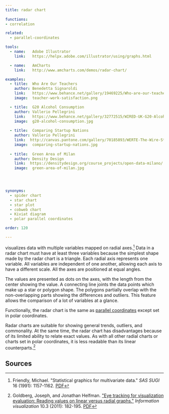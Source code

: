 ```yaml
---
title: radar chart
  
functions:
- correlation

related:
  - parallel-coordinates

tools:
  - name:   Adobe Illustrator
    link:   https://helpx.adobe.com/illustrator/using/graphs.html

  - name:   AmCharts
    link:   http://www.amcharts.com/demos/radar-chart/

examples:
  - title:  Who Are Our Teachers
    author: Benedetta Signaroldi
    link:   https://www.behance.net/gallery/19469225/Who-are-our-teachers-La-Lettura
    image:  teacher-work-satisfaction.png

  - title:  G20 Alcohol Consumption
    author: Vallerio Pellegrini
    link:   https://www.behance.net/gallery/32772515/WIRED-UK-G20-Alcohol-Consumption-2015-2025
    image:  g20-alcohol-consumption.jpg
 
  - title:  Comparing Startup Nations
    author: Vallerio Pellegrini
    link:  http://canvas.pantone.com/gallery/70185893/WERTE-The-Wire-Start-up-Nations
    image:  comparing-startup-nations.jpg
  
  - title:  Green Area of Milan
    author: Density Design
    link:  https://densitydesign.org/course_projects/open-data-milano/
    image:  green-area-of-milan.jpg


  

synonyms:
  - spider chart
  - star chart
  - star plot
  - cobweb chart
  - Kiviat diagram
  - polar parallel coordinates

order: 120

---
```


visualizes data with multiple variables mapped on radial axes.[^friendly]
Data in a radar chart must have at least three variables because the simplest shape made by the radar chart is a triangle. Each radial axis represents one variable. All variables are independent of one another, allowing each axis to have a different scale. All the axes are positioned at equal angles.

<!--more-->
The values are presented as dots on the axes, with the length from the center showing the value. A connecting line joints the data points which make up a star or polygon shape. The polygons partially overlap with the non-overlapping parts showing the differences and outliers. This feature allows the comparison of a lot of variables at a glance. 

Functionally, the radar chart is the same as [parallel coordinates](/parallel-coordinates) except set in polar coordinates.

Radar charts are suitable for showing general trends, outliers, and commonality. At the same time, the radar chart has disadvantages because of its limited ability to relate exact values.  As with all other radial charts or charts set in polar coordinates, it is less readable than its linear counterparts.[^goldberg]

## Sources
[^friendly]: Friendly, Michael. "Statistical graphics for multivariate data." *SAS SUGI* 16 (1991): 1157-1162. [PDF](http://www.math.yorku.ca/SCS/sugi/sugi16-paper.html)
[^goldberg]: Goldberg, Joseph, and Jonathan Helfman. ["Eye tracking for visualization evaluation: Reading values on linear versus radial graphs."](https://doi.org/10.1177/1473871611406623) *Information visualization* 10.3 (2011): 182-195. [PDF](https://pdfs.semanticscholar.org/c33e/8600db63b16e0a7f5f7f3edc7f007b2bb1bf.pdf)

